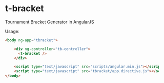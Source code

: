 t-bracket
=============

Tournament Bracket Generator in AngularJS

Usage:
```html
<body ng-app="tbracket">

    <div ng-controller="tb-controller">
      <t-bracket />
    </div>

    <script type="text/javascript" src="scripts/angular.min.js"></script>
    <script type="text/javascript" src="tbracket/app.directive.js"></script>
</body>
 ```